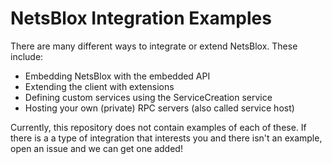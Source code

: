 # NetsBlox Integration Examples
There are many different ways to integrate or extend NetsBlox. These include:
- Embedding NetsBlox with the embedded API
- Extending the client with extensions
- Defining custom services using the ServiceCreation service
- Hosting your own (private) RPC servers (also called service host)

Currently, this repository does not contain examples of each of these. If there is a a type of integration that interests you and there isn't an example, open an issue and we can get one added!
